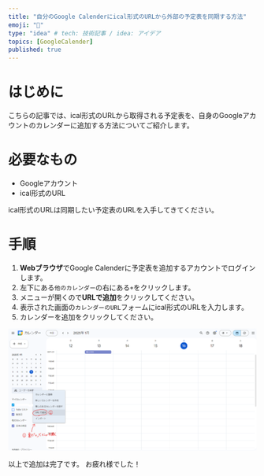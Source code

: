 ```yaml
---
title: "自分のGoogle Calenderにical形式のURLから外部の予定表を同期する方法"
emoji: "📅"
type: "idea" # tech: 技術記事 / idea: アイデア
topics: [GoogleCalender]
published: true 
---
```


# はじめに
こちらの記事では、ical形式のURLから取得される予定表を、自身のGoogleアカウントのカレンダーに追加する方法についてご紹介します。

# 必要なもの
- Googleアカウント
- ical形式のURL

ical形式のURLは同期したい予定表のURLを入手してきてください。

# 手順
1. **Webブラウザ**でGoogle Calenderに予定表を追加するアカウントでログインします。
2. 左下にある``他のカレンダー``の右にある``+``をクリックします。
3. メニューが開くので**URLで追加**をクリックしてください。
4. 表示された画面の``カレンダーのURL``フォームにical形式のURLを入力します。
5. カレンダーを追加をクリックしてください。
  
![](/images/igmt-gcal-share-by-ical-url.png)

以上で追加は完了です。
お疲れ様でした！
